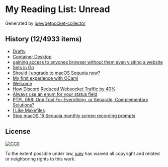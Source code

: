 # My Reading List: Unread

Generated by [juev/getpocket-collector](https://github.com/juev/getpocket-collector)

## History (12/4933 items)

- [Drafty](https://www.drafty-app.com/)
- [Container Desktop](https://container-desktop.com/)
- [gaining access to anyones browser without them even visiting a website](https://kibty.town/blog/arc/)
- [Sets in Go](https://www.willem.dev/articles/sets-in-golang/)
- [Should I upgrade to macOS Sequoia now?](https://obdev.at/blog/should-i-upgrade-to-macos-sequoia-now/)
- [My first experience with OCaml](https://itnext.io/my-first-experience-with-ocaml-c8fce3fb995a)
- [Welcome](https://ellanew.com/)
- [How Discord Reduced Websocket Traffic by 40%](https://discord.com/blog/how-discord-reduced-websocket-traffic-by-40-percent)
- [Always use an enum for your status field](https://jmduke.com/posts/post/enums/)
- [PTPL 098: One Tool For Everything, or Separate, Complementary Solutions?](http://ellanew.com/ptpl/098-one-tool-or-many)
- [I Like Makefiles](https://switowski.com/blog/i-like-makefiles/)
- [Stop macOS 15 Sequoia monthly screen recording prompts](https://lapcatsoftware.com/articles/2024/8/10.html)

## License

[![CC0](https://mirrors.creativecommons.org/presskit/buttons/88x31/svg/cc-zero.svg)](https://creativecommons.org/publicdomain/zero/1.0/)

To the extent possible under law, [juev](https://github.com/juev) has waived all copyright and related or neighboring rights to this work.
